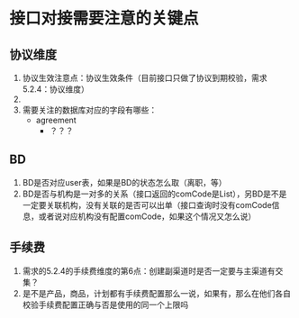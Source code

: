 # 接口对接需要注意的关键点

## 协议维度

1. 协议生效注意点：协议生效条件（目前接口只做了协议到期校验，需求5.2.4：协议维度）
2. 
3. 需要关注的数据库对应的字段有哪些：
    - agreement
      - ？？？
  

## BD

1. BD是否对应user表，如果是BD的状态怎么取（离职，等）
2. BD是否与机构是一对多的关系（接口返回的comCode是List），另BD是不是一定要关联机构，没有关联的是否可以出单（接口查询时没有comCode信息，或者说对应机构没有配置comCode，如果这个情况又怎么说）

## 手续费

1. 需求的5.2.4的手续费维度的第6点：创建副渠道时是否一定要与主渠道有交集？
2. 是不是产品，商品，计划都有手续费配置那么一说，如果有，那么在他们各自校验手续费配置正确与否是使用的同一个上限吗

